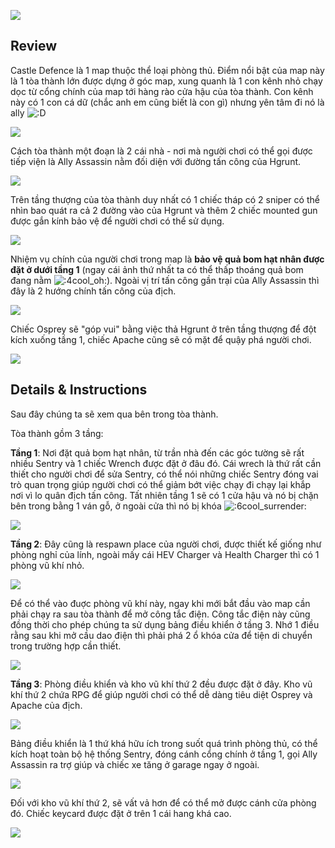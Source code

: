 ![](http://scmapdb.wdfiles.com/local--files/map:castle-defence/0-sc_castle_01.jpg)

## Review

Castle Defence là 1 map thuộc thể loại phòng thủ. Điểm nổi bật của map này là 1 tòa thành lớn được dựng ở góc map, xung quanh là 1 con kênh nhỏ chạy dọc từ cổng chính của map tới hàng rào cửa hậu của tòa thành. Con kênh này có 1 con cá dữ (chắc anh em cũng biết là con gì) nhưng yên tâm đi nó là ally ![:D](http://l.yimg.com/us.yimg.com/i/mesg/emoticons7/4.gif)

![](https://github.com/kungfulon/ioaf/raw/master/images/shark.png)

Cách tòa thành một đoạn là 2 cái nhà - nơi mà người chơi có thể gọi được tiếp viện là Ally Assassin nằm đối diện với đường tấn công của Hgrunt.

![](https://github.com/kungfulon/ioaf/raw/master/images/outside_allyass.png)

Trên tầng thượng của tòa thành duy nhất có 1 chiếc tháp có 2 sniper có thể nhìn bao quát ra cả 2 đường vào của Hgrunt và thêm 2 chiếc mounted gun được gắn kính bảo vệ để người chơi có thể sử dụng.

![](https://github.com/kungfulon/ioaf/raw/master/images/guard.jpg)

Nhiệm vụ chính của người chơi trong map là **bảo vệ quả bom hạt nhân được đặt ở dưới tầng 1** (ngay cái ảnh thứ nhất ta có thể thấp thoáng quả bom đang nằm ![:4cool_oh:](http://forum.gamevn.com/images/smilies/Smiles/4cool_oh.gif)). Ngoài vị trí tấn công gần trại của Ally Assassin thì đây là 2 hướng chính tấn công của địch.

![](https://github.com/kungfulon/ioaf/raw/master/images/outside_2way.png)

Chiếc Osprey sẽ "góp vui" bằng việc thả Hgrunt ở trên tầng thượng để đột kích xuống tầng 1, chiếc Apache cũng sẽ có mặt để quậy phá người chơi.

![](https://github.com/kungfulon/ioaf/raw/master/images/osprey.png)

## Details & Instructions

Sau đây chúng ta sẽ xem qua bên trong tòa thành.

Tòa thành gồm 3 tầng:

**Tầng 1**: Nơi đặt quả bom hạt nhân, từ trần nhà đến các góc tường sẽ rất nhiều Sentry và 1 chiếc Wrench được đặt ở đâu đó. Cái wrech là thứ rất cần thiết cho người chơi để sửa Sentry, có thể nói những chiếc Sentry đóng vai trò quan trọng giúp người chơi có thể giảm bớt việc chạy đi chạy lại khắp nơi vì lo quân địch tấn công. Tất nhiên tầng 1 sẽ có 1 cửa hậu và nó bị chặn bên trong bằng 1 ván gỗ, ở ngoài cửa thì nó bị khóa ![:6cool_surrender:](http://forum.gamevn.com/images/smilies/Smiles/6cool_surrender.gif)

![](https://github.com/kungfulon/ioaf/raw/master/images/1stfloor.png)

**Tầng 2**: Đây cũng là respawn place của người chơi, được thiết kế giống như phòng nghỉ của lính, ngoài mấy cái HEV Charger và Health Charger thì có 1 phòng vũ khí nhỏ.

![](https://github.com/kungfulon/ioaf/raw/master/images/2ndfloor.png)

Để có thể vào đuợc phòng vũ khí này, ngay khi mới bắt đầu vào map cần phải chạy ra sau tòa thành để mở công tắc điện. Công tắc điện này cũng đồng thời cho phép chúng ta sử dụng bảng điều khiển ở tầng 3. Nhớ 1 điều rằng sau khi mở cầu dao điện thì phải phá 2 ổ khóa cửa để tiện di chuyển trong trường hợp cần thiết.

![](https://github.com/kungfulon/ioaf/raw/master/images/powerampbackdoor.png)

**Tầng 3**: Phòng điều khiển và kho vũ khí thứ 2 đều được đặt ở đây. Kho vũ khí thứ 2 chứa RPG để giúp người chơi có thể dễ dàng tiêu diệt Osprey và Apache của địch. 

![](https://github.com/kungfulon/ioaf/raw/master/images/3rdfloor_console_room.png)

Bảng điều khiển là 1 thứ khá hữu ích trong suốt quá trình phòng thủ, có thể kích hoạt toàn bộ hệ thống Sentry, đóng cánh cổng chính ở tầng 1, gọi Ally Assassin ra trợ giúp và chiếc xe tăng ở garage ngay ở ngoài.

![](https://github.com/kungfulon/ioaf/raw/master/images/tankgarage.png)

Đối với kho vũ khí thứ 2, sẽ vất vả hơn để có thể mở được cánh cửa phòng đó. Chiếc keycard được đặt ở trên 1 cái hang khá cao.

![](https://github.com/kungfulon/ioaf/raw/master/images/ins_2ndarmoury.png)
